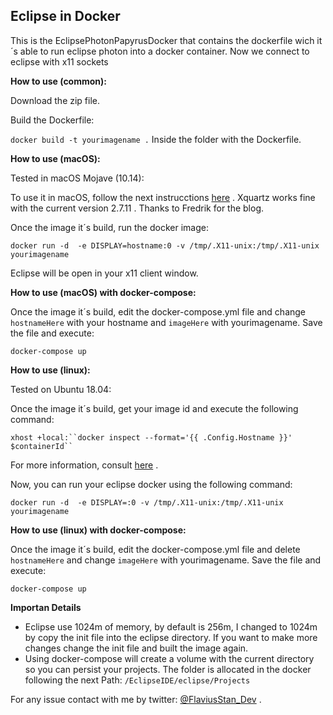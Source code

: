 


## Eclipse in Docker


This is the EclipsePhotonPapyrusDocker that contains the dockerfile wich it´s able to run
eclipse photon into a docker container. Now we connect to eclipse with x11 sockets

**How to use (common):**

Download the zip file.

Build the Dockerfile:

`docker build -t yourimagename .`  Inside the folder with the Dockerfile. 

**How to use (macOS):**

Tested in macOS Mojave (10.14):

To use it in macOS, follow the next instrucctions [here](https://fredrikaverpil.github.io/2016/07/31/docker-for-mac-and-gui-applications/) .
Xquartz works fine with the current version 2.7.11 . Thanks to Fredrik  for the blog.

Once the image it´s build, run the docker image:

`docker run -d  -e DISPLAY=hostname:0 -v /tmp/.X11-unix:/tmp/.X11-unix yourimagename` 

Eclipse will be open in your x11 client window.

**How to use (macOS) with docker-compose:**

Once the image it´s build, edit the docker-compose.yml file and change  `hostnameHere` with your hostname and `imageHere` with yourimagename. Save the file and execute:

`docker-compose up`

**How to use (linux):**

Tested on Ubuntu 18.04:

Once the image it´s build, get your image id and execute the following command:

`xhost +local:``docker inspect --format='{{ .Config.Hostname }}' $containerId`` `

For more information, consult [here](http://wiki.ros.org/docker/Tutorials/GUI) .

Now, you can run your eclipse docker using the following command:

`docker run -d  -e DISPLAY=:0 -v /tmp/.X11-unix:/tmp/.X11-unix yourimagename` 

**How to use (linux) with docker-compose:**

Once the image it´s build, edit the docker-compose.yml file and delete  `hostnameHere` and change  `imageHere` with yourimagename. Save the file and execute:

`docker-compose up`

**Importan Details**

- Eclipse use 1024m of memory, by default is 256m, I changed to 1024m by copy the init file into the eclipse directory. If you want to make more changes change the init file and built the image again.
- Using docker-compose will create a volume with the current directory so you can persist your projects.
   The folder is allocated in the docker following the next Path: `/EclipseIDE/eclipse/Projects`


For any issue contact with me by twitter:  [@FlaviusStan_Dev](https://twitter.com/FlaviusStan_Dev) .










